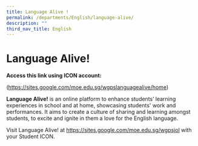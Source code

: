 ```yaml
---
title: Language Alive !
permalink: /departments/English/language-alive/
description: ""
third_nav_title: English
---
```

# Language Alive!
**Access this link using ICON account:**

(https://sites.google.com/moe.edu.sg/wgpslanguagealive/home)

**Language Alive!** is an online platform to enhance students’ learning experiences in school and at home, showcasing students' work and performances. It aims to create a culture of sharing and learning amongst students, to excite and ignite in them a love for the English language.

Visit Language Alive!
at
https://sites.google.com/moe.edu.sg/wgpsjol
with your Student ICON.
